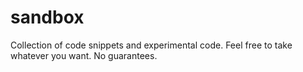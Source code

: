 sandbox
=======

Collection of code snippets and experimental code. Feel free to take whatever you want. No guarantees.

